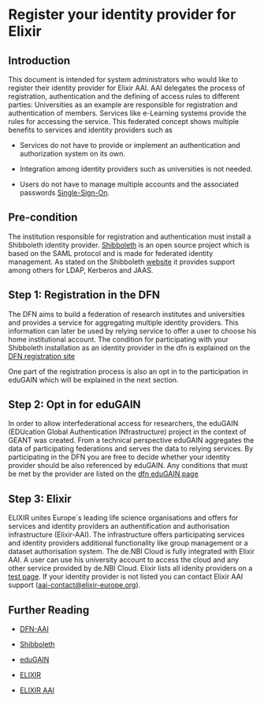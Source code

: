 # Register your identity provider for Elixir

## Introduction

This document is intended for system administrators who would like to register their identity provider for Elixir AAI.
AAI delegates the process of registration, authentication and the defining of access rules to different parties:
Universities as an example are responsible for registration and authentication of members. Services like e-Learning
systems provide the rules for accessing the service. This federated concept shows multiple benefits to services and identity
providers such as

* Services do not have to provide or implement an authentication and authorization system on its own.

* Integration among identity providers such as universities is not needed.

* Users do not have to manage multiple accounts and the associated passwords [Single-Sign-On](https://en.wikipedia.org/wiki/Single_sign-on).

## Pre-condition

The institution responsible for registration and authentication must install a Shibboleth identity provider. 
[Shibboleth](https://www.shibboleth.net/) is an open source project which is based on the SAML protocol and is made for federated identity management.
As stated on the Shibboleth [website](https://www.shibboleth.net/products/identity-provider/) it provides support among others for LDAP, Kerberos and JAAS.

## Step 1: Registration in the DFN

The DFN aims to build a federation of research institutes and universities and provides a service for aggregating multiple
identity providers. This information can later be used by relying service to offer a user to choose his home institutional account.
The condition for participating with your Shibboleth installation as an identity provider in the dfn is explained on the [DFN registration site](https://wiki.aai.dfn.de/en:registration)

One part of the registration process is also an opt in to the participation in eduGAIN which will be explained in the next section.

## Step 2: Opt in for eduGAIN

In order to allow interfederational access for researchers, the eduGAIN (EDUcation Global Authentication INfrastructure) project in the context of GEANT was created. 
From a technical perspective eduGAIN aggregates the data of participating federations and serves the data to relying services.
By participating in the DFN you are free to decide whether your identity provider should be also referenced by eduGAIN.
Any conditions that must be met by the provider are listed on the [dfn eduGAIN page](https://wiki.aai.dfn.de/de:edugain#edugain_interfederation)

## Step 3: Elixir

ELIXIR unites Europe`s leading life science organisations and offers for services and identity providers an authentification and authorisation infrastructure (Elixir-AAI).
The infrastructure offers participating services and identity providers additional functionality like group management or a dataset authorisation system. 
The de.NBI Cloud is fully integrated with Elixir AAI. A user can use his university account to access the cloud and any other service provided by de.NBI Cloud.
Elixir lists all idenity providers on a [test page](https://perun.elixir-czech.cz/attribute-check/). If your identity provider is not listed you can contact Elixir AAI support (aai-contact@elixir-europe.org).

## Further Reading

* [DFN-AAI](https://www.aai.dfn.de/en/)

* [Shibboleth](https://www.shibboleth.net/)

* [eduGAIN](https://edugain.org/)

* [ELIXIR](https://www.elixir-europe.org/)

* [ELIXIR AAI](https://www.elixir-europe.org/services/compute/aai)
